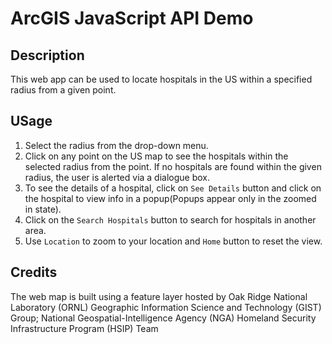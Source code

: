 # ArcGIS JavaScript API Demo

## Description

This web app can be used to locate hospitals in the US within a specified radius from a given point.

## USage

1. Select the radius from the drop-down menu.
2. Click on any point on the US map to see the hospitals within the selected radius from the point. If no hospitals are found within the given radius, the user is alerted via a dialogue box.
3. To see the details of a hospital, click on `See Details` button and click on the hospital to view info in a popup(Popups appear only in the zoomed in state).
4. Click on the `Search Hospitals` button to search for hospitals in another area.
5. Use `Location` to zoom to your location and `Home` button to reset the view.

## Credits

The web map is built using a feature layer hosted by Oak Ridge National Laboratory (ORNL) Geographic Information Science and Technology (GIST) Group; National Geospatial-Intelligence Agency (NGA) Homeland Security Infrastructure Program (HSIP) Team
